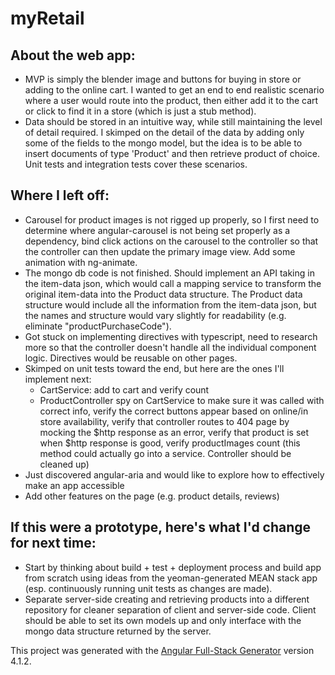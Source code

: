 # myRetail
## About the web app:
* MVP is simply the blender image and buttons for buying in store or adding to the online cart. I wanted to get an end to end realistic scenario where a user would route into the product, then either add it to the cart or click to find it in a store (which is just a stub method).
* Data should be stored in an intuitive way, while still maintaining the level of detail required. I skimped on the detail of the data by adding only some of the fields to the mongo model, but the idea is to be able to insert documents of type 'Product' and then retrieve product of choice. Unit tests and integration tests cover these scenarios.

## Where I left off:
* Carousel for product images is not rigged up properly, so I first need to determine where angular-carousel is not being set properly as a dependency, bind click actions on the carousel to the controller so that the controller can then update the primary image view. Add some animation with ng-animate.
* The mongo db code is not finished. Should implement an API taking in the item-data json, which would call a mapping service to transform the original item-data into the Product data structure. The Product data structure would include all the information from the item-data json, but the names and structure would vary slightly for readability (e.g. eliminate "productPurchaseCode").
* Got stuck on implementing directives with typescript, need to research more so that the controller doesn't handle all the individual component logic. Directives would be reusable on other pages.
* Skimped on unit tests toward the end, but here are the ones I'll implement next:
  * CartService: add to cart and verify count
  * ProductController spy on CartService to make sure it was called with correct info, verify the correct buttons appear based on online/in store availability, verify that controller routes to 404 page by mocking the $http response as an error, verify that product is set when $http response is good, verify productImages count (this method could actually go into a service. Controller should be cleaned up)
* Just discovered angular-aria and would like to explore how to effectively make an app accessible
* Add other features on the page (e.g. product details, reviews)

## If this were a prototype, here's what I'd change for next time:
* Start by thinking about build + test + deployment process and build app from scratch using ideas from the yeoman-generated MEAN stack app (esp. continuously running unit tests as changes are made).
* Separate server-side creating and retrieving products into a different repository for cleaner separation of client and server-side code. Client should be able to set its own models up and only interface with the mongo data structure returned by the server.

This project was generated with the [Angular Full-Stack Generator](https://github.com/DaftMonk/generator-angular-fullstack) version 4.1.2.
